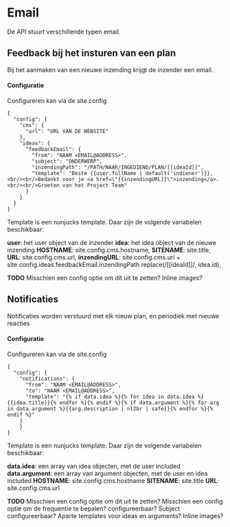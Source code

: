 # Email

De API stuurt verschillende typen email.

## Feedback bij het insturen van een plan

Bij het aanmaken van een nieuwe inzending krijgt de inzender een email.

#### Configuratie

Configureren kan via de site.config

```
{
  "config": {
    "cms": {
   	  "url": "URL VAN DE WEBSITE"
   	},
    "ideas": {
      "feedbackEmail": {
        "from": "NAAM <EMAIL@ADDRESS>",
        "subject": "ONDERWERP",
        "inzendingPath": "/PATH/NAAR/INGEDIEND/PLAN/[[ideaId]]",
        "template": "Beste {{user.fullName | default('indiener')}},<br/><br/>Bedankt voor je <a href=\"{{inzendingURL}}\">inzending</a>.<br/><br/>Groeten van het Project Team"
      }
    }
  }
}
```

Template is een nunjucks template. Daar zijn de volgende variabelen beschikbaar:

**user**: het user object van de inzender
**idea**: het idea object van de nieuwe inzending
**HOSTNAME**: site.config.cms.hostname,
**SITENAME**: site.title,
**URL**: site.config.cms.url,
**inzendingURL**: site.config.cms.url + site.config.ideas.feedbackEmail.inzendingPath.replace(/\[\[ideaId\]\]/, idea.id),

**TODO**
Misschien een config optie om dit uit te zetten?
Inline images?

## Notificaties

Notificaties worden verstuurd met elk nieuw plan, en periodiek met nieuwe reacties

#### Configuratie

Configureren kan via de site.config

```
{
  "config": {
    "notifications": {
      "from": "NAAM <EMAIL@ADDRESS>",
      "to": "NAAM <EMAIL@ADDRESS>",
      "template": "{% if data.idea %}{% for idea in data.idea %}{{idea.title}}{% endfor %}{% endif %}{% if data.argument %}{% for arg in data.argument %}{{arg.description | nl2br | safe}}{% endfor %}{% endif %}"
    }
	}
}
```

Template is een nunjucks template. Daar zijn de volgende variabelen beschikbaar:

**data.idea**: een array van idea objecten, met de user included
**data.argument**: een array van argument objecten, met de user en idea included
**HOSTNAME**: site.config.cms.hostname
**SITENAME**: site.title
**URL**: site.config.cms.url

**TODO**
Misschien een config optie om dit uit te zetten?
Misschien een config optie om de frequentie te bepalen?
configureerbaar?
Subject configureerbaar?
Aparte templates voor ideas en arguments?
Inline images?

